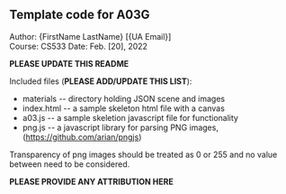 Template code for A03G
------------

Author: {FirstName LastName} [{UA Email}]  
Course: CS533 
Date: Feb. [20], 2022

**PLEASE UPDATE THIS README**


Included files (**PLEASE ADD/UPDATE THIS LIST**):
* materials -- directory holding JSON scene and images
* index.html -- a sample skeleton html file with a canvas
* a03.js -- a sample skeletion javascript file for functionality
* png.js -- a javascript library for parsing PNG images, (https://github.com/arian/pngjs)

Transparency of png images should be treated as 0 or 255 and no value between need to be considered.


**PLEASE PROVIDE ANY ATTRIBUTION HERE**
